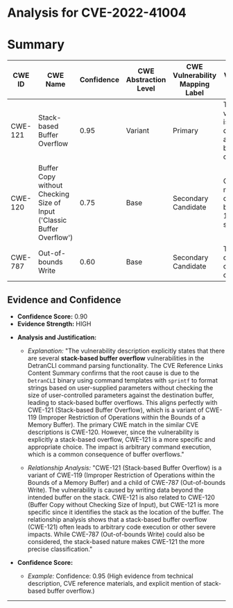 # Analysis for CVE-2022-41004

# Summary
| CWE ID | CWE Name | Confidence | CWE Abstraction Level | CWE Vulnerability Mapping Label | CWE-Vulnerability Mapping Notes |
|---|---|---|---|---|---|
| CWE-121 | Stack-based Buffer Overflow | 0.95 | Variant |  Primary | The vulnerability is explicitly described as a stack-based buffer overflow. |
| CWE-120 | Buffer Copy without Checking Size of Input ('Classic Buffer Overflow') | 0.75 | Base | Secondary Candidate | Could be a more general classification, but CWE-121 is more specific. |
| CWE-787 | Out-of-bounds Write | 0.60 | Base | Secondary Candidate | This is a consequence of the buffer overflow. |

## Evidence and Confidence

*   **Confidence Score:** 0.90
*   **Evidence Strength:** HIGH

- **Analysis and Justification:**  
  - *Explanation:* "The vulnerability description explicitly states that there are several **stack-based buffer overflow** vulnerabilities in the DetranCLI command parsing functionality. The CVE Reference Links Content Summary confirms that the root cause is due to the `DetranCLI` binary using command templates with `sprintf` to format strings based on user-supplied parameters without checking the size of user-controlled parameters against the destination buffer, leading to stack-based buffer overflows. This aligns perfectly with CWE-121 (Stack-based Buffer Overflow), which is a variant of CWE-119 (Improper Restriction of Operations within the Bounds of a Memory Buffer). The primary CWE match in the similar CVE descriptions is CWE-120. However, since the vulnerability is explicitly a stack-based overflow, CWE-121 is a more specific and appropriate choice. The impact is arbitrary command execution, which is a common consequence of buffer overflows."
  
  - *Relationship Analysis:* "CWE-121 (Stack-based Buffer Overflow) is a variant of CWE-119 (Improper Restriction of Operations within the Bounds of a Memory Buffer) and a child of CWE-787 (Out-of-bounds Write). The vulnerability is caused by writing data beyond the intended buffer on the stack. CWE-121 is also related to CWE-120 (Buffer Copy without Checking Size of Input), but CWE-121 is more specific since it identifies the stack as the location of the buffer. The relationship analysis shows that a stack-based buffer overflow (CWE-121) often leads to arbitrary code execution or other severe impacts. While CWE-787 (Out-of-bounds Write) could also be considered, the stack-based nature makes CWE-121 the more precise classification."

- **Confidence Score:**  
  - *Example:* Confidence: 0.95 (High evidence from technical description, CVE reference materials, and explicit mention of stack-based buffer overflow.)
---